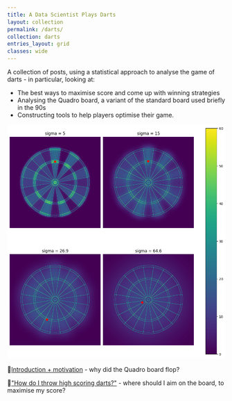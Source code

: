 ```yaml
---
title: A Data Scientist Plays Darts
layout: collection
permalink: /darts/
collection: darts
entries_layout: grid
classes: wide
---
```


A collection of posts, using a statistical approach to analyse the game of darts - in particular, looking at:
- The best ways to maximise score and come up with winning strategies
- Analysing the Quadro board, a variant of the standard board used briefly in the 90s
- Constructing tools to help players optimise their game.

![Heatmaps for various sigmas](/assets/images/2024-02-18-dartboard-heatmaps.png)

🎯[Introduction + motivation](../_posts/2024-02-07-darts-frontpage.md) - why did the Quadro board flop?

🎯["How do I throw high scoring darts?"](../_posts/2024-02-18-maximising-single-dart.md) - where should I aim on the board, to maximise my score?
